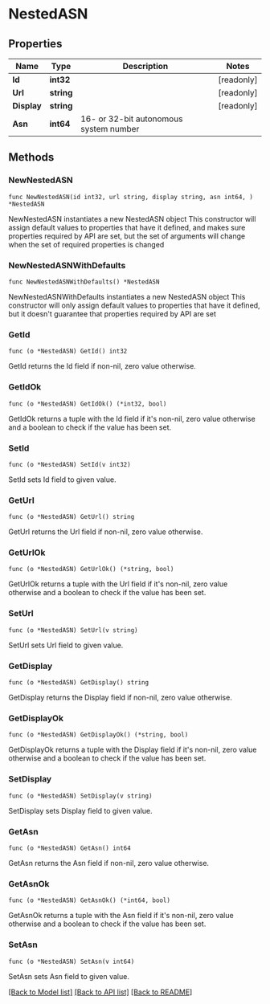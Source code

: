 # NestedASN

## Properties

Name | Type | Description | Notes
------------ | ------------- | ------------- | -------------
**Id** | **int32** |  | [readonly] 
**Url** | **string** |  | [readonly] 
**Display** | **string** |  | [readonly] 
**Asn** | **int64** | 16- or 32-bit autonomous system number | 

## Methods

### NewNestedASN

`func NewNestedASN(id int32, url string, display string, asn int64, ) *NestedASN`

NewNestedASN instantiates a new NestedASN object
This constructor will assign default values to properties that have it defined,
and makes sure properties required by API are set, but the set of arguments
will change when the set of required properties is changed

### NewNestedASNWithDefaults

`func NewNestedASNWithDefaults() *NestedASN`

NewNestedASNWithDefaults instantiates a new NestedASN object
This constructor will only assign default values to properties that have it defined,
but it doesn't guarantee that properties required by API are set

### GetId

`func (o *NestedASN) GetId() int32`

GetId returns the Id field if non-nil, zero value otherwise.

### GetIdOk

`func (o *NestedASN) GetIdOk() (*int32, bool)`

GetIdOk returns a tuple with the Id field if it's non-nil, zero value otherwise
and a boolean to check if the value has been set.

### SetId

`func (o *NestedASN) SetId(v int32)`

SetId sets Id field to given value.


### GetUrl

`func (o *NestedASN) GetUrl() string`

GetUrl returns the Url field if non-nil, zero value otherwise.

### GetUrlOk

`func (o *NestedASN) GetUrlOk() (*string, bool)`

GetUrlOk returns a tuple with the Url field if it's non-nil, zero value otherwise
and a boolean to check if the value has been set.

### SetUrl

`func (o *NestedASN) SetUrl(v string)`

SetUrl sets Url field to given value.


### GetDisplay

`func (o *NestedASN) GetDisplay() string`

GetDisplay returns the Display field if non-nil, zero value otherwise.

### GetDisplayOk

`func (o *NestedASN) GetDisplayOk() (*string, bool)`

GetDisplayOk returns a tuple with the Display field if it's non-nil, zero value otherwise
and a boolean to check if the value has been set.

### SetDisplay

`func (o *NestedASN) SetDisplay(v string)`

SetDisplay sets Display field to given value.


### GetAsn

`func (o *NestedASN) GetAsn() int64`

GetAsn returns the Asn field if non-nil, zero value otherwise.

### GetAsnOk

`func (o *NestedASN) GetAsnOk() (*int64, bool)`

GetAsnOk returns a tuple with the Asn field if it's non-nil, zero value otherwise
and a boolean to check if the value has been set.

### SetAsn

`func (o *NestedASN) SetAsn(v int64)`

SetAsn sets Asn field to given value.



[[Back to Model list]](../README.md#documentation-for-models) [[Back to API list]](../README.md#documentation-for-api-endpoints) [[Back to README]](../README.md)


